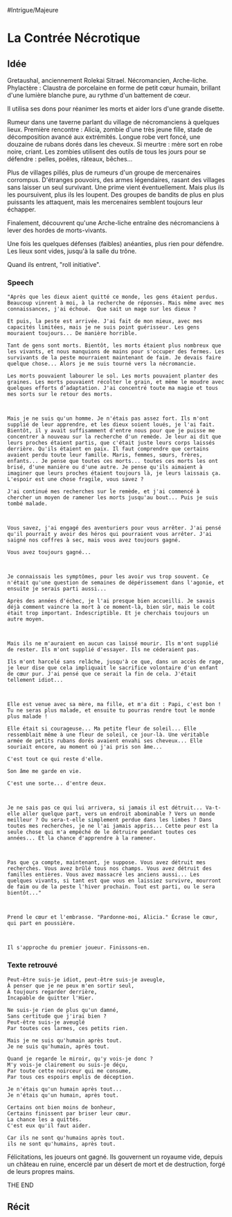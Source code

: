 #Intrigue/Majeure
# La Contrée Nécrotique
## Idée
Gretaushal, anciennement Rolekai Sitrael. Nécromancien, Arche-liche. Phylactère : Claustra de porcelaine en forme de petit cœur humain, brillant d'une lumière blanche pure, au rythme d'un battement de cœur.

Il utilisa ses dons pour réanimer les morts et aider lors d'une grande disette.

Rumeur dans une taverne parlant du village de nécromanciens à quelques lieux.
Première rencontre : Alicia, zombie d'une très jeune fille, stade de décomposition avancé aux extrémités. Longue robe vert foncé, une douzaine de rubans dorés dans les cheveux.
Si meurtre : mère sort en robe noire, criant.
Les zombies utilisent des outils de tous les jours pour se défendre : pelles, poêles, râteaux, bêches...

Plus de villages pillés, plus de rumeurs d'un groupe de mercenaires corrompus. D'étranges pouvoirs, des armes légendaires, rasant des villages sans laisser un seul survivant. Une prime vient éventuellement. Mais plus ils les poursuivent, plus ils les loupent. Des groupes de bandits de plus en plus puissants les attaquent, mais les mercenaires semblent toujours leur échapper.

Finalement, découvrent qu'une Arche-liche entraîne des nécromanciens à lever des hordes de morts-vivants.

Une fois les quelques défenses (faibles) anéanties, plus rien pour défendre. Les lieux sont vides, jusqu'à la salle du trône.

Quand ils entrent, "roll initiative".

### Speech
```
"Après que les dieux aient quitté ce monde, les gens étaient perdus. Beaucoup vinrent à moi, à la recherche de réponses. Mais même avec mes connaissances, j'ai échoué.  Que sait un mage sur les dieux ?

Et puis, la peste est arrivée. J'ai fait de mon mieux, avec mes capacités limitées, mais je ne suis point guérisseur. Les gens mouraient toujours... De manière horrible.

Tant de gens sont morts. Bientôt, les morts étaient plus nombreux que les vivants, et nous manquions de mains pour s'occuper des fermes. Les survivants de la peste mourraient maintenant de faim. Je devais faire quelque chose... Alors je me suis tourné vers la nécromancie.

Les morts pouvaient labourer le sol. Les morts pouvaient planter des graines. Les morts pouvaient récolter le grain, et même le moudre avec quelques efforts d’adaptation. J'ai concentré toute ma magie et tous mes sorts sur le retour des morts.

  

Mais je ne suis qu'un homme. Je n'étais pas assez fort. Ils m'ont supplié de leur apprendre, et les dieux soient loués, je l'ai fait. Bientôt, il y avait suffisamment d'entre nous pour que je puisse me concentrer à nouveau sur la recherche d'un remède. Je leur ai dit que leurs proches étaient partis, que c'était juste leurs corps laissés derrière. Qu'ils étaient en paix. Il faut comprendre que certains avaient perdu toute leur famille. Maris, femmes, sœurs, frères, enfants... Je pense que toutes ces morts... toutes ces morts les ont brisé, d'une manière ou d'une autre. Je pense qu'ils aimaient à imaginer que leurs proches étaient toujours là, je leurs laissais ça. L'espoir est une chose fragile, vous savez ?

J'ai continué mes recherches sur le remède, et j'ai commencé à chercher un moyen de ramener les morts jusqu'au bout... Puis je suis tombé malade.

  

Vous savez, j'ai engagé des aventuriers pour vous arrêter. J'ai pensé qu'il pourrait y avoir des héros qui pourraient vous arrêter. J'ai saigné nos coffres à sec, mais vous avez toujours gagné.

Vous avez toujours gagné...

  

Je connaissais les symptômes, pour les avoir vus trop souvent. Ce n'était qu'une question de semaines de dépérissement dans l'agonie, et ensuite je serais parti aussi...

Après des années d'échec, je l'ai presque bien accueilli. Je savais déjà comment vaincre la mort à ce moment-là, bien sûr, mais le coût était trop important. Indescriptible. Et je cherchais toujours un autre moyen.

  

Mais ils ne m'auraient en aucun cas laissé mourir. Ils m'ont supplié de rester. Ils m'ont supplié d'essayer. Ils ne céderaient pas.

Ils m'ont harcelé sans relâche, jusqu'à ce que, dans un accès de rage, je leur dise que cela impliquait le sacrifice volontaire d'un enfant de cœur pur. J'ai pensé que ce serait la fin de cela. J'était tellement idiot...

  

Elle est venue avec sa mère, ma fille, et m'a dit : Papi, c'est bon ! Tu ne seras plus malade, et ensuite tu pourras rendre tout le monde plus malade !

Elle était si courageuse... Ma petite fleur de soleil... Elle ressemblait même à une fleur de soleil, ce jour-là. Une véritable armée de petits rubans dorés avaient envahi ses cheveux... Elle souriait encore, au moment où j'ai pris son âme...

C'est tout ce qui reste d'elle.

Son âme me garde en vie.

C'est une sorte... d'entre deux. 

  

Je ne sais pas ce qui lui arrivera, si jamais il est détruit... Va-t-elle aller quelque part, vers un endroit abominable ? Vers un monde meilleur ? Ou sera-t-elle simplement perdue dans les limbes ? Dans toutes mes recherches, je ne l'ai jamais appris... Cette peur est la seule chose qui m'a empêché de le détruire pendant toutes ces années... Et la chance d'apprendre à la ramener.

  

Pas que ça compte, maintenant, je suppose. Vous avez détruit mes recherches. Vous avez brûlé tous nos champs. Vous avez détruit des familles entières. Vous avez massacré les anciens aussi... Les quelques vivants, si tant est que vous en laissiez survivre, mourront de faim ou de la peste l'hiver prochain. Tout est parti, ou le sera bientôt..."

  

Prend le cœur et l'embrasse. "Pardonne-moi, Alicia." Écrase le cœur, qui part en poussière.

  

Il s'approche du premier joueur. Finissons-en.
```

### Texte retrouvé
```
Peut-être suis-je idiot, peut-être suis-je aveugle,
À penser que je ne peux m'en sortir seul,
À toujours regarder derrière,
Incapable de quitter l'Hier.

Ne suis-je rien de plus qu'un damné,
Sans certitude que j'irai bien ?
Peut-être suis-je aveuglé
Par toutes ces larmes, ces petits rien.

Mais je ne suis qu'humain après tout.
Je ne suis qu'humain, après tout.

Quand je regarde le miroir, qu'y vois-je donc ?
M'y vois-je clairement ou suis-je déçu,
Par toute cette noirceur qui me consume,
Par tous ces espoirs emplis de déception.

Je n'étais qu'un humain après tout...
Je n'étais qu'un humain, après tout.

Certains ont bien moins de bonheur,
Certains finissent par briser leur cœur.
La chance les a quittés.
C'est eux qu'il faut aider.

Car ils ne sont qu'humains après tout.
ils ne sont qu'humains, après tout.
```

Félicitations, les joueurs ont gagné. Ils gouvernent un royaume vide, depuis un château en ruine, encerclé par un désert de mort et de destruction, forgé de leurs propres mains.

THE END

## Récit